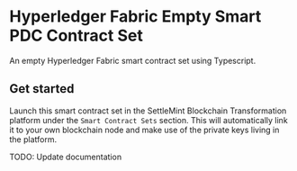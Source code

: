 # Hyperledger Fabric Empty Smart PDC Contract Set

An empty Hyperledger Fabric smart contract set using Typescript.

## Get started

Launch this smart contract set in the SettleMint Blockchain Transformation platform under the `Smart Contract Sets` section. This will automatically link it to your own blockchain node and make use of the private keys living in the platform.

TODO: Update documentation
